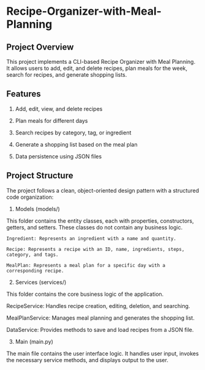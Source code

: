 # Recipe-Organizer-with-Meal-Planning

## Project Overview

This project implements a CLI-based Recipe Organizer with Meal Planning. It allows users to add, edit, and delete recipes, plan meals for the week, search for recipes, and generate shopping lists.

## Features

1. Add, edit, view, and delete recipes

2. Plan meals for different days

3. Search recipes by category, tag, or ingredient

4. Generate a shopping list based on the meal plan

5. Data persistence using JSON files

## Project Structure

The project follows a clean, object-oriented design pattern with a structured code organization:

1. Models (models/)

This folder contains the entity classes, each with properties, constructors, getters, and setters. These classes do not contain any business logic.

    Ingredient: Represents an ingredient with a name and quantity.

    Recipe: Represents a recipe with an ID, name, ingredients, steps, category, and tags.

    MealPlan: Represents a meal plan for a specific day with a corresponding recipe.

2. Services (services/)

This folder contains the core business logic of the application.

RecipeService: Handles recipe creation, editing, deletion, and searching.

MealPlanService: Manages meal planning and generates the shopping list.

DataService: Provides methods to save and load recipes from a JSON file.

3. Main (main.py)

The main file contains the user interface logic. It handles user input, invokes the necessary service methods, and displays output to the user.
